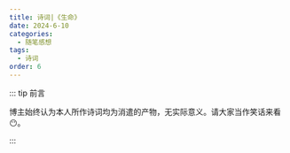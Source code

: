 ```yaml
---
title: 诗词|《生命》
date: 2024-6-10
categories: 
  - 随笔感想
tags: 
  - 诗词
order: 6
---
```


::: tip 前言

 博主始终认为本人所作诗词均为消遣的产物，无实际意义。请大家当作笑话来看😶。

:::

<poem t="《生命》" :p="['何必在乎拂晓或黎明','微风徐徐 雀语嘤嘤','朝晖在雾霭中离散 尘嚣伊始','往来人流中虚幻的我','如果时间倒拨','也必然会重现生命中的缺憾与混沌','生命赐予福祉 也许罪孽','既然选择奔跑，便不再彷徨','面对生命未知的终点','我还可以迷惘，困惑而后醒悟','','不再纠结落日或黄昏','夕阳灰烬 晚光烧云','人影在树荫中斑驳 夏日残尽','没有人再为冷寂疲命','如果存在是为了消亡','那么生命的意义在于过程','我深知再湛绿的枝桠 也会枯黄','再年轻的罪恶 也会衰亡','庆幸生命还未湮灭','我还可以写诗，生活和歌唱',]"/>
